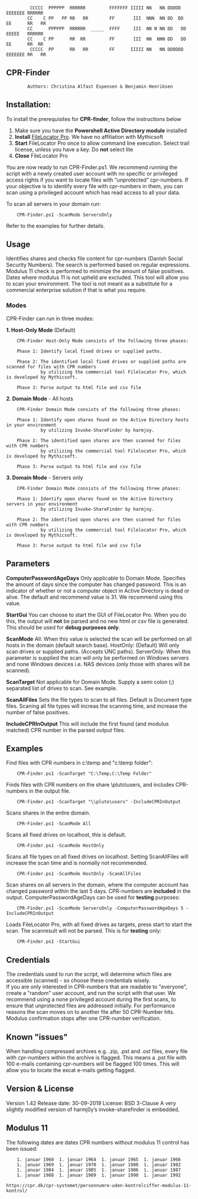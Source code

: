 


			 CCCCC  PPPPPP  RRRRRR         FFFFFFF IIIII NN   NN DDDDD   EEEEEEE RRRRRR
			CC    C PP   PP RR   RR        FF       III  NNN  NN DD  DD  EE      RR   RR
			CC      PPPPPP  RRRRRR  _____  FFFF     III  NN N NN DD   DD EEEEE   RRRRRR
			CC    C PP      RR  RR         FF       III  NN  NNN DD   DD EE      RR  RR
			 CCCCC  PP      RR   RR        FF      IIIII NN   NN DDDDDD  EEEEEEE RR   RR





## CPR-Finder
			Authors: Christina Alfast Espensen & Benjamin Henriksen

## Installation:					
To install the prerequisites for **CPR-finder**, follow the instructions below
1. Make sure you have the **Powershell Active Directory module** installed
2. **Install** [FileLocator Pro](https://www.mythicsoft.com/filelocatorpro/). We have no affiliation with Mythicsoft
3. **Start** FileLocator Pro once to allow command line execution. Select trail license, unless you have a key. Do **not** select lite
4. **Close** FileLocator Pro


You are now ready to run CPR-Finder.ps1. We recommend running the script with a newly created user account with no specific or privileged access rights if you want to locate files with “unprotected” cpr-numbers.
If your objective is to identify every file with cpr-numbers in them, you can scan using a privileged account which has read access to all your data.

To scan all servers in your domain run:

		CPR-Finder.ps1 -ScanMode ServersOnly
Refer to the examples for further details.	


## Usage
Identifies shares and checks file content for cpr-numbers (Danish Social Security Numbers).
The search is performed based on regular expressions.
   Modulus 11 check is performed to minimize the amount of false positives.
Dates where modulus 11 is not upheld are excluded.
This tool will allow you to scan your environment. The tool is not meant as a substitute
for a commercial enterprise solution if that is what you require.
### Modes
CPR-Finder can run in three  modes:

**1. Host-Only Mode** (Default)

        CPR-Finder Host-Only Mode consists of the following three phases:

        Phase 1: Identify local fixed drives or supplied paths.

        Phase 2: The identified local fixed drives or supplied paths are scanned for files with CPR numbers
                 by utilizing the commercial tool Filelocator Pro, which is developed by Mythicsoft.                 

        Phase 3: Parse output to html file and csv file

**2. Domain Mode** - All hosts

        CPR-Finder Domain Mode consists of the following three phases:

        Phase 1: Identify open shares found on the Active Directory hosts in your environment
                 by utilizing Invoke-ShareFinder by harmjoy.

        Phase 2: The identified open shares are then scanned for files with CPR numbers
                 by utilizing the commercial tool Filelocator Pro, which is developed by Mythicsoft.  

        Phase 3: Parse output to html file and csv file

**3. Domain Mode** - Servers only

        CPR-Finder Domain Mode consists of the following three phases:

        Phase 1: Identify open shares found on the Active Directory servers in your environment
                 by utilizing Invoke-ShareFinder by harmjoy.

        Phase 2: The identified open shares are then scanned for files with CPR numbers
                 by utilizing the commercial tool Filelocator Pro, which is developed by Mythicsoft.  

        Phase 3: Parse output to html file and csv file


## Parameters
**ComputerPasswordAgeDays**
	    Only applicable to Domain Mode.
		Specifies the amount of days since the computer has changed password.
	    This is an indicator of whether or not a computer object in Active Directory is dead or alive.
	    The default and recommend value is 31. We recommend using this value.

**StartGui**
	You can choose to start the GUI of FileLocator Pro. When you do this, the output will **not** be parsed and no new html or csv file is generated.
    This should be used for **debug purposes only**.

 **ScanMode**
    All: When this value is selected the scan will be performed on all hosts in the domain (default search base).
    HostOnly: (Default) Will only scan drives or supplied paths. (Accepts UNC paths).
    ServerOnly: When this parameter is supplied the scan will only be performed on Windows servers and none Windows devices i.e. NAS devices (only those with shares will be scanned).

**ScanTarget**
    Not applicable for Domain Mode.
    Supply a semi colon (;) separated list of drives to scan. See example.

**ScanAllFiles**
    Sets the file types to scan to all files.
    Default is Document type files.
    Scaning all file types will increas the scanning time, and increase the number of false positives.

**IncludeCPRInOutput**
    This will include the first found (and modulus matched) CPR number in the parsed output files.

## Examples
Find files with CPR numbers in c:\temp and "c:\temp folder":

	    CPR-Finder.ps1 -ScanTarget "C:\Temp;C:\Temp Folder"
    
Finds files with CPR numbers on the share \\pluto\users, and includes CPR-numbers in the output file.

		CPR-Finder.ps1 -ScanTarget "\\pluto\users" -IncludeCPRInOutput

Scans shares in the entire domain.

		CPR-Finder.ps1 -ScanMode All

Scans all fixed drives on localhost, this is default.

		CPR-Finder.ps1 -ScanMode HostOnly

Scans all file types on all fixed drives on localhost. Setting ScanAllFiles will increase the scan time and is normally not recommended.

		CPR-Finder.ps1 -ScanMode HostOnly -ScanAllFiles

Scan shares on all servers in the domain, where the computer account has changed password within the
last 5 days. CPR-numbers are **included** in the output.
ComputerPasswordAgeDays can be used for **testing** purposes:

		CPR-Finder.ps1 -ScanMode ServersOnly -ComputerPasswordAgeDays 5 -IncludeCPRInOutput

Loads FileLocator Pro, with all fixed drives as targets, press start to start the scan. The scanresult
will not be parsed.  This is for **testing** only:

	    CPR-Finder.ps1 -StartGui

## Credentials
The credentials used to run the script, will determine which files are accessible (scanned) - so choose these credentials wisely.	 
If you are only interested in CPR-numbers that are readable to "everyone", create a "random" user account, and run the script with that user.
We recommend using a none privileged account during the first scans, to ensure that unprotected files are addressed initially.
For performance reasons the scan moves on to another file after 50 CPR-Number hits. Modulus confirmation stops after one CPR-number verification.
## Known "issues"
 When handling compressed archives e.g. .zip, .pst and .ost files, every file with cpr-numbers
 within the archive is flagged. This means a .pst file with 100 e-mails containing
 cpr-numbers will be flagged 100 times. This will allow you to locate the excat e-mails
 getting flagged.
 
## Version & License
Version 1.42
Release date: 30-09-2019
License: BSD 3-Clause
A very slightly modified version of harmj0y’s invoke-sharefinder is embedded.



## Modulus 11
The following dates are dates CPR numbers without modulus 11 control has been issued:

		1. januar 1960	1. januar 1964	1. januar 1965	1. januar 1966
		1. januar 1969	1. januar 1970	1. januar 1980	1. januar 1982
		1. januar 1984	1. januar 1985	1. januar 1986	1. januar 1987
		1. januar 1988	1. januar 1989	1. januar 1990	1. januar 1992

    https://cpr.dk/cpr-systemet/personnumre-uden-kontrolciffer-modulus-11-kontrol/
